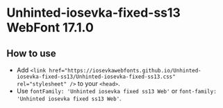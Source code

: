 # Unhinted-iosevka-fixed-ss13 WebFont 17.1.0

## How to use

- Add `<link href="https://iosevkawebfonts.github.io/Unhinted-iosevka-fixed-ss13/Unhinted-iosevka-fixed-ss13.css" rel="stylesheet" />` to your `<head>`.
- Use `fontFamily: 'Unhinted iosevka fixed ss13 Web'` or `font-family: 'Unhinted iosevka fixed ss13 Web'`.
